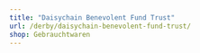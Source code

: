 ```yaml
---
title: "Daisychain Benevolent Fund Trust"
url: /derby/daisychain-benevolent-fund-trust/
shop: Gebrauchtwaren
---
```

